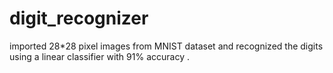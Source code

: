 # digit_recognizer
imported 28*28 pixel images from MNIST dataset and recognized the digits using a linear classifier with 91% accuracy .
